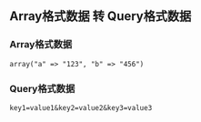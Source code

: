 ## Array格式数据 转 Query格式数据


### Array格式数据
```
array("a" => "123", "b" => "456")
```

### Query格式数据
```
key1=value1&key2=value2&key3=value3
```